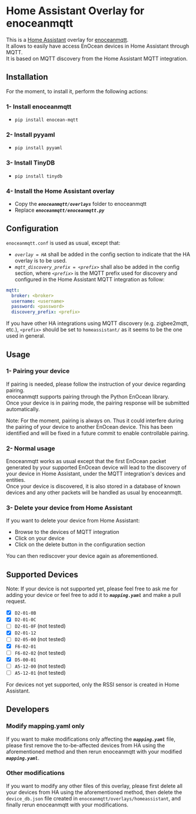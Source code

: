 # Home Assistant Overlay for enoceanmqtt

This is a [Home Assistant](https://www.home-assistant.io/) overlay for [enoceanmqtt](https://github.com/embyt/enocean-mqtt).  
It allows to easily have access EnOcean devices in Home Assistant through MQTT.  
It is based on MQTT discovery from the Home Assistant MQTT integration.

## Installation
For the moment, to install it, perform the following actions:

### 1- Install enoceanmqtt
 - `pip install enocean-mqtt`

### 2- Install pyyaml
 - `pip install pyyaml`

### 3- Install TinyDB
 - `pip install tinydb`

### 4- Install the Home Assistant overlay
 - Copy the *__`enoceanmqtt/overlays`__* folder to enoceanmqtt
 - Replace *__`enoceanmqtt/enoceanmqtt.py`__*

## Configuration
`enoceanmqtt.conf` is used as usual, except that:
- *`overlay = HA`* shall be added in the config section to indicate that the HA overlay is to be used.
- *`mqtt_discovery_prefix = <prefix>`* shall also be added in the config section, where *`<prefix>`* is the MQTT prefix used for discovery and configured in the Home Assistant MQTT integration as follow:
 ```yaml
 mqtt:
   broker: <broker>
   username: <username>
   password: <password>
   discovery_prefix: <prefix>
 ```
If you have other HA integrations using MQTT discovery (e.g. zigbee2mqtt, etc.), `<prefix>` should be set to `homeassistant/` as it seems to be the one used in general.

## Usage

### 1- Pairing your device
If pairing is needed, please follow the instruction of your device regarding pairing.  
enoceanmqtt supports pairing through the Python EnOcean library.  
Once your device is in pairing mode, the pairing response will be submitted automatically.  

Note: For the moment, pairing is always on. Thus it could interfere during the pairing of your device to another EnOcean device. This has been identified and will be fixed in a future commit to enable controllable pairing.

### 2- Normal usage
Enoceanmqtt works as usual except that the first EnOcean packet generated by your supported EnOcean device will lead to the discovery of your device in Home Assistant, under the MQTT integration's devices and entities.  
Once your device is discovered, it is also stored in a database of known devices and any other packets will be handled as usual by enoceanmqtt.

### 3- Delete your device from Home Assistant
If you want to delete your device from Home Assistant:
 - Browse to the devices of MQTT integration
 - Click on your device
 - Click on the delete button in the configuration section
 
You can then rediscover your device again as aforementioned.

## Supported Devices
Note: If your device is not supported yet, please feel free to ask me for adding your device or feel free to add it to *__`mapping.yaml`__* and make a pull request.
 - [x] `D2-01-0B` 
 - [x] `D2-01-0C`
 - [ ] `D2-01-0F` (not tested)
 - [x] `D2-01-12`
 - [ ] `D2-05-00` (not tested)
 - [x] `F6-02-01`
 - [ ] `F6-02-02` (not tested)
 - [x] `D5-00-01`
 - [ ] `A5-12-00` (not tested)
 - [ ] `A5-12-01` (not tested)

For devices not yet supported, only the RSSI sensor is created in Home Assistant.

## Developers

### Modify mapping.yaml only
If you want to make modifications only affecting the *__`mapping.yaml`__* file, please first remove the to-be-affected devices from HA using the aforementioned method and then rerun enoceanmqtt with your modified *__`mapping.yaml`__*.

### Other modifications
If you want to modify any other files of this overlay, please first delete all your devices from HA using the aforementioned method, then delete the `device_db.json` file created in `enoceanmqtt/overlays/homeassistant`, and finally rerun enoceanmqtt with your modifications.

